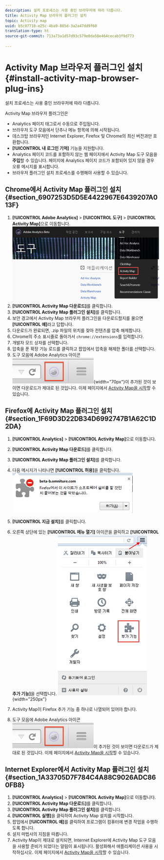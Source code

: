 ```yaml
---
description: 설치 프로세스는 사용 중인 브라우저에 따라 다릅니다.
title: Activity Map 브라우저 플러그인 설치
topic: Activity map
uuid: b5c07718-e25c-4ba9-885d-3a2a47dd9f60
translation-type: ht
source-git-commit: 713a73a1d57d93c579e0da58e464cecab3f9d773

---
```



# Activity Map 브라우저 플러그인 설치{#install-activity-map-browser-plug-ins}

설치 프로세스는 사용 중인 브라우저에 따라 다릅니다.

Activity Map 브라우저 플러그인은

* Analytics 페이지 태그로서 수동으로 주입됩니다.
* 브라우저 도구 모음에서 단추나 메뉴 항목에 의해 시작됩니다.
* 데스크탑 브라우저인 Internet Explorer, Firefox 및 Chrome의 최신 버전과만 호환합니다.
* **[!UICONTROL 내 로그인 기억]** 기능을 지원합니다.
* Analytics 페이지 코드를 포함하지 않는 웹 페이지에서 Activity Map 도구 모음을 **주입**&#x200B;할 수 있습니다. 페이지에 Analytics 페이지 코드가 포함되어 있지 않을 경우 오류 메시지를 표시합니다.
* 브라우저 플러그인 설치 프로세스를 수행해야 사용할 수 있습니다.

## Chrome에서 Activity Map 플러그인 설치 {#section_6907253D5D5E4422967E6439207A013F}

1. **[!UICONTROL Adobe Analytics]** > **[!UICONTROL 도구]** > **[!UICONTROL Activity Map]**&#x200B;으로 이동합니다.  ![](assets/install_am.png)
1. **[!UICONTROL Activity Map 다운로드]**&#x200B;를 클릭합니다.
1. **[!UICONTROL Activity Map 플러그인 설치]**&#x200B;를 클릭합니다.
1. 보안 경고에서 Activity Map 브라우저 플러그인을 다운로드할지를 물으면 **[!UICONTROL 예]**&#x200B;라고 답합니다.
1. 다운로드가 완료되면, .zip 파일의 위치를 찾아 컨텐츠를 압축 해제합니다.
1. Chrome의 주소 표시줄로 돌아가서 `chrome://extensions`를 입력합니다.
1. 개발자 모드 상자를 선택합니다.
1. 압축을 푼 확장 기능 로드를 클릭하고 팝업에서 압축을 해제한 폴더를 선택합니다.
1. 도구 모음에 Adobe Analytics 아이콘 ![](assets/an_icon.png){width=&quot;70px&quot;}이 추가된 것이 보이면 다운로드가 제대로 된 것입니다. 이제 페이지에서 [Activity Map을 시작](/help/analyze/activity-map/activitymap-getting-started/activitymap-getting-started-users/activitymap-launch.md)할 수 있습니다.

## Firefox에 Activity Map 플러그인 설치 {#section_1F69D3D22DB34D6992747B1A62C1D2DA}

1. **[!UICONTROL Analytics]** > **[!UICONTROL Activity Map]**&#x200B;으로 이동합니다.

1. **[!UICONTROL Activity Map 다운로드]**&#x200B;를 클릭합니다.
1. **[!UICONTROL Activity Map 플러그인 설치]**&#x200B;를 클릭합니다.
1. 다음 메시지가 나타나면 **[!UICONTROL 허용]**&#x200B;을 클릭합니다.![](assets/firefox_install2.png)
1. **[!UICONTROL 지금 설치]**&#x200B;를 클릭합니다.
1. 오른쪽 상단에 있는 **[!UICONTROL 메뉴 열기]** 아이콘을 클릭하고 **[!UICONTROL 추가 기능]**&#x200B;을 선택합니다. ![](assets/firefox_install3.png){width=&quot;250px&quot;}
1. Activity Map이 Firefox 추가 기능 중 하나로 나열되어 있어야 합니다.
1. 도구 모음에 Adobe Analytics 아이콘 ![](assets/an_icon.png)이 추가된 것이 보이면 다운로드가 제대로 된 것입니다. 이제 페이지에서 [Activity Map을 시작](/help/analyze/activity-map/activitymap-getting-started/activitymap-getting-started-users/activitymap-launch.md)할 수 있습니다.

## Internet Explorer에서 Activity Map 플러그인 설치 {#section_1A33705D7F784C4A88C9026ADC860FB8}

1. **[!UICONTROL Analytics]** > **[!UICONTROL Activity Map]**&#x200B;으로 이동합니다.
1. **[!UICONTROL Activity Map 다운로드]**&#x200B;를 클릭합니다.
1. **[!UICONTROL Activity Map 플러그인 설치]**&#x200B;를 클릭합니다.
1. **[!UICONTROL 실행]**&#x200B;을 클릭하여 Activity Map 설치를 시작합니다.
1. 팝업에서 **[!UICONTROL 예]**&#x200B;를 클릭하여 프로그램이 컴퓨터에 변경 작업을 수행하도록 합니다.
1. 설치 마법사의 지침을 따릅니다.
1. Activity Map이 제대로 설치되면, Internet Explorer에 Activity Map 도구 모음을 사용할 준비가 되었다는 알림이 표시됩니다. 활성화해서 애플리케이션 사용을 시작하십시오. 이제 페이지에서 [Activity Map을 시작](/help/analyze/activity-map/activitymap-getting-started/activitymap-getting-started-users/activitymap-launch.md)할 수 있습니다.
